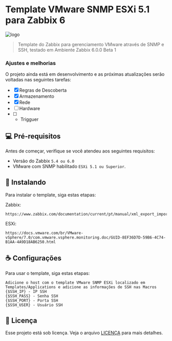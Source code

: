 # Template VMware SNMP ESXi 5.1 para Zabbix 6

<img src="https://assets.zabbix.com/img/tmp/logo/logo_bad_example.png" alt="logo">

> Template do Zabbix para gerenciamento VMware através de SNMP e SSH, testado em Ambiente Zabbix 6.0.0 Beta 1

### Ajustes e melhorias

O projeto ainda está em desenvolvimento e as próximas atualizações serão voltadas nas seguintes tarefas:

- [x] Regras de Descoberta
- [x] Armazenamento
- [x] Rede
- [ ] Hardware
- [ ] + Trigguer

## 💻 Pré-requisitos

Antes de começar, verifique se você atendeu aos seguintes requisitos:

* Versão do Zabbix `5.4 ou 6.0`
* VMware com SNMP habilitado `ESXi 5.1 ou Superior`.

## 🚀 Instalando

Para instalar o template, siga estas etapas:

Zabbix:
```
https://www.zabbix.com/documentation/current/pt/manual/xml_export_import
```

ESXi:
```
https://docs.vmware.com/br/VMware-vSphere/7.0/com.vmware.vsphere.monitoring.doc/GUID-8EF36D7D-59B6-4C74-B1AA-4A9D18AB6250.html
```

## ☕ Configurações

Para usar o template, siga estas etapas:

```
Adicione o host com o template VMware SNMP ESXi localizado em Templates/Applications e adicione as informações de SSH nas Macros
{$SSH_IP} - IP SSH
{$SSH_PASS} - Senha SSH
{$SSH_PORT} - Porta SSH
{$SSH_USER} - Usuário SSH
```

## 📝 Licença

Esse projeto está sob licença. Veja o arquivo [LICENÇA](LICENSE.md) para mais detalhes.
